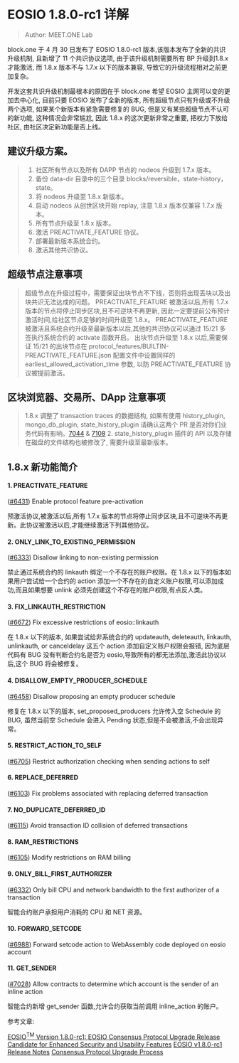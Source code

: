 # EOSIO 1.8.0-rc1 详解

> Author: MEET.ONE Lab

block.one 于 4 月 30 日发布了 EOSIO 1.8.0-rc1 版本,该版本发布了全新的共识升级机制, 且新增了 11 个共识协议选项, 由于该升级机制需要所有 BP 升级到1.8.x 才能激活, 而 1.8.x 版本不与 1.7.x 以下的版本兼容, 导致它的升级流程相对之前更加复杂。

开发这套共识升级机制最根本的原因在于 block.one 希望 EOSIO 主网可以变的更加去中心化, 目前只要 EOSIO 发布了全新的版本, 所有超级节点只有升级或不升级两个选项, 如果某个新版本有紧急需要修复的 BUG, 但是又有某些超级节点不认可的新功能, 这种情况会非常尴尬, 因此 1.8.x 的这次更新非常之重要, 把权力下放给社区, 由社区决定新功能是否上线。


## 建议升级方案。


> 1. 社区所有节点以及所有 DAPP 节点的 nodeos 升级到 1.7.x 版本。
> 2. 备份 data-dir 目录中的三个目录 blocks/reversible，state-history，state。
> 3. 将 nodeos 升级至 1.8.x 新版本。
> 4. 启动 nodeos 从创世区块开始 replay, 注意 1.8.x 版本仅兼容 1.7.x 版本。
> 5. 所有节点升级至 1.8.x 版本。
> 6. 激活 PREACTIVATE_FEATURE 协议。
> 7. 部署最新版本系统合约。
> 8. 激活其他共识协议。


## 超级节点注意事项

> 超级节点在升级过程中，需要保证出块节点不下线，否则将出现丢块以及出块共识无法达成的问题。
> PREACTIVATE_FEATURE 被激活以后,所有 1.7.x 版本的节点将停止同步区块,且不可逆块不再更新, 因此一定要提前公布预计激活时间,给社区节点足够的时间升级至 1.8.x。
> PREACTIVATE_FEATURE 被激活且系统合约升级至最新版本以后,其他的共识协议可以通过 15/21 多签执行系统合约的 activate 函数开启。
> 出块节点升级至 1.8.x 以后,需要保证 15/21 的出块节点在 protocol_features/BUILTIN-PREACTIVATE_FEATURE.json 配置文件中设置同样的 earliest_allowed_activation_time 参数, 以防 PREACTIVATE_FEATURE 协议被提前激活。



## 区块浏览器、交易所、DApp 注意事项

> 1.8.x 调整了 transaction traces 的数据结构, 如果有使用 history_plugin, mongo_db_plugin, state_history_plugin 请确认这两个 PR 是否对你们业务代码有影响。[7044](https://github.com/EOSIO/eos/pull/7044) & [7108](https://github.com/EOSIO/eos/pull/7108)
> 2. state_history_plugin 插件的 API 以及存储在磁盘的文件结构也被修改了, 需要升级至最新版本。



## 1.8.x 新功能简介

#### 1. PREACTIVATE_FEATURE

\([#6431](https://github.com/EOSIO/eos/issues/6431)\) Enable protocol feature pre-activation

预激活协议,被激活以后,所有 1.7.x 版本的节点将停止同步区块,且不可逆块不再更新。此协议被激活以后,才能继续激活下列其他协议。

#### 2. ONLY_LINK_TO_EXISTING_PERMISSION

\([#6333](https://github.com/EOSIO/eos/issues/6333)\) Disallow linking to non-existing permission

禁止通过系统合约的 linkauth 绑定一个不存在的账户权限。在 1.8.x 以下的版本如果用户尝试给一个合约的 action 添加一个不存在的自定义账户权限,可以添加成功,而且如果想要 unlink 必须先创建这个不存在的账户权限,有点反人类。

#### 3. FIX_LINKAUTH_RESTRICTION

\([#6672](https://github.com/EOSIO/eos/issues/6672)\) Fix excessive restrictions of eosio::linkauth

在 1.8.x 以下的版本, 如果尝试给非系统合约的 updateauth, deleteauth, linkauth, unlinkauth, or canceldelay 这五个 action 添加自定义账户权限会报错, 因为底层代码有 BUG 没有判断合约名是否为 eosio,导致所有的都无法添加,激活此协议以后,这个 BUG 将会被修复。

#### 4. DISALLOW_EMPTY_PRODUCER_SCHEDULE

\([#6458](https://github.com/EOSIO/eos/issues/6458)\) Disallow proposing an empty producer schedule

修复在 1.8.x 以下的版本, set_proposed_producers 允许传入空 Schedule 的 BUG, 虽然当前空 Schedule 会进入 Pending 状态,但是不会被激活,不会出现异常。

#### 5. RESTRICT_ACTION_TO_SELF

\([#6705](https://github.com/EOSIO/eos/issues/6705)\) Restrict authorization checking when sending actions to self

#### 6. REPLACE_DEFERRED

\([#6103](https://github.com/EOSIO/eos/issues/6103)\) Fix problems associated with replacing deferred transaction

#### 7. NO_DUPLICATE_DEFERRED_ID

\([#6115](https://github.com/EOSIO/eos/issues/6115)\) Avoid transaction ID collision of deferred transactions

#### 8. RAM_RESTRICTIONS

\([#6105](https://github.com/EOSIO/eos/issues/6105)\) Modify restrictions on RAM billing

#### 9. ONLY_BILL_FIRST_AUTHORIZER

\([#6332](https://github.com/EOSIO/eos/issues/6332)\) Only bill CPU and network bandwidth to the first authorizer of a transaction

智能合约账户承担用户消耗的 CPU 和 NET 资源。

#### 10. FORWARD_SETCODE

\([#6988](https://github.com/EOSIO/eos/issues/6988)\) Forward setcode action to WebAssembly code deployed on eosio account

#### 11. GET_SENDER
\([#7028](https://github.com/EOSIO/eos/issues/7028)\) Allow contracts to determine which account is the sender of an inline action

智能合约新增 get_sender 函数,允许合约获取当前调用 inline_action 的账户。


参考文章:

[EOSIO<sup>TM</sup> Version 1.8.0-rc1: EOSIO Consensus Protocol Upgrade Release Candidate for Enhanced Security and Usability Features](https://medium.com/eosio/eosio-version-1-8-0-rc1-2d2d68995bbe)
[EOSIO v1.8.0-rc1 Release Notes](https://github.com/EOSIO/eos/releases/tag/v1.8.0-rc1)
[Consensus Protocol Upgrade Process](https://github.com/EOSIO/eos/issues/7237)